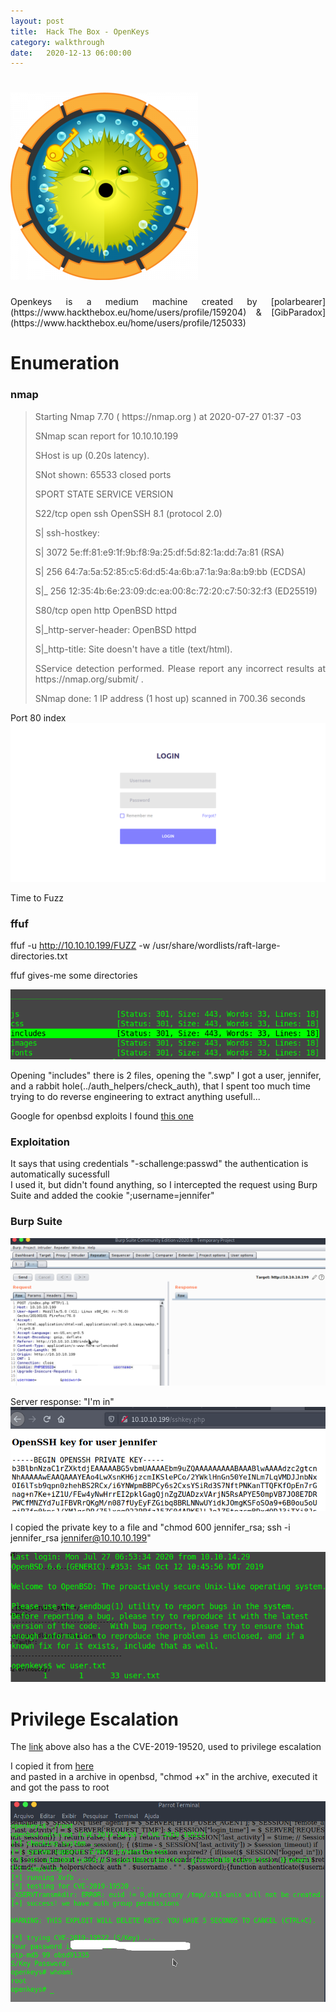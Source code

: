 ```yaml
---
layout: post
title:  Hack The Box - OpenKeys
category: walkthrough
date:   2020-12-13 06:00:00
---
```


# ![openkeys](/assets/img/openKeys/openkeys.png)  
<p style='text-align: justify;'>Openkeys is a medium machine created by [polarbearer](https://www.hackthebox.eu/home/users/profile/159204) & [GibParadox](https://www.hackthebox.eu/home/users/profile/125033)</p>  
  
# Enumeration  
### nmap  
  
><p style='text-align: justify;'>Starting Nmap 7.70 ( https://nmap.org ) at 2020-07-27 01:37 -03</p>  
><p style='text-align: justify;'>SNmap scan report for 10.10.10.199 </p> 
><p style='text-align: justify;'>SHost is up (0.20s latency). </p> 
><p style='text-align: justify;'>SNot shown: 65533 closed ports </p> 
><p style='text-align: justify;'>SPORT   STATE SERVICE VERSION </p> 
><p style='text-align: justify;'>S22/tcp open  ssh     OpenSSH 8.1 (protocol 2.0) </p> 
><p style='text-align: justify;'>S| ssh-hostkey: </p>
><p style='text-align: justify;'>S|   3072 5e:ff:81:e9:1f:9b:f8:9a:25:df:5d:82:1a:dd:7a:81 (RSA)  </p>
><p style='text-align: justify;'>S|   256 64:7a:5a:52:85:c5:6d:d5:4a:6b:a7:1a:9a:8a:b9:bb (ECDSA)  </p>
><p style='text-align: justify;'>S|_  256 12:35:4b:6e:23:09:dc:ea:00:8c:72:20:c7:50:32:f3 (ED25519)  </p>  
><p style='text-align: justify;'>S80/tcp open  http    OpenBSD httpd  </p>  
><p style='text-align: justify;'>S|_http-server-header: OpenBSD httpd </p>  
><p style='text-align: justify;'>S|_http-title: Site doesn't have a title (text/html).</p>  
><p style=' text-align: justify;'>SService detection performed. Please report any incorrect results at https://nmap.org/submit/ .  </p>  
><p style='text-align: justify;'>SNmap done: 1 IP address (1 host up) scanned in 700.36 seconds </p>  
  
Port 80 index  
![port80](/assets/img/openKeys/port80.png)  

Time to Fuzz  
### ffuf  
ffuf -u http://10.10.10.199/FUZZ -w /usr/share/wordlists/raft-large-directories.txt  

ffuf gives-me some directories  

![ffuf](/assets/img/openKeys/ffuf.png)  

Opening "includes" there is 2 files, opening the ".swp" I got a user, jennifer, and a rabbit hole(../auth\_helpers/check\_auth), that I spent too much time trying to do reverse engineering to extract anything usefull...  

Google for openbsd exploits I found [this one](https://www.qualys.com/2019/12/04/cve-2019-19521/authentication-vulnerabilities-openbsd.txt)  

### Exploitation  

It says that using credentials "-schallenge:passwd" the authentication is automatically sucessfull  
I used it, but didn't found anything, so I intercepted the request using Burp Suite  and added the cookie ";username=jennifer"

### Burp Suite

![burp](/assets/img/openKeys/proxy.png)  

Server response: "I'm in"  
![id\_rsa](/assets/img/openKeys/id.png)  

I copied the private key to a file and "chmod 600 jennifer\_rsa; ssh -i jennifer\_rsa jennifer@10.10.10.199"  

![user](/assets/img/openKeys/user.png)  

# Privilege Escalation
The [link](https://www.qualys.com/2019/12/04/cve-2019-19521/authentication-vulnerabilities-openbsd.txt) above also has a the CVE-2019-19520, used to privilege escalation  

I copied it from [here](https://raw.githubusercontent.com/bcoles/local-exploits/master/CVE-2019-19520/openbsd-authroot)  
and pasted in a archive in openbsd, "chmod +x" in the archive, executed it and got the pass to root  

![root](/assets/img/openKeys/root.png)  

